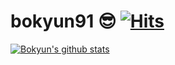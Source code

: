 # bokyun91 😎 [![Hits](https://hits.seeyoufarm.com/api/count/incr/badge.svg?url=https%3A%2F%2Fgithub.com%2Fbokyun91&count_bg=%2379C83D&title_bg=%23555555&icon=&icon_color=%23E7E7E7&title=hits&edge_flat=false)](https://hits.seeyoufarm.com)

[![Bokyun's github stats](https://github-readme-stats.vercel.app/api?username=bokyun91&show_icons=true)](https://github.com/anuraghazra/github-readme-stats)


